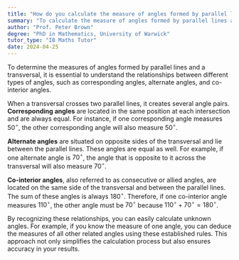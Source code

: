 ```yaml
---
title: "How do you calculate the measure of angles formed by parallel lines and a transversal?"
summary: "To calculate the measure of angles formed by parallel lines and a transversal, use angle relationships like corresponding, alternate, and co-interior angles."
author: "Prof. Peter Brown"
degree: "PhD in Mathematics, University of Warwick"
tutor_type: "IB Maths Tutor"
date: 2024-04-25
---
```


To determine the measures of angles formed by parallel lines and a transversal, it is essential to understand the relationships between different types of angles, such as corresponding angles, alternate angles, and co-interior angles.

When a transversal crosses two parallel lines, it creates several angle pairs. **Corresponding angles** are located in the same position at each intersection and are always equal. For instance, if one corresponding angle measures $50^\circ$, the other corresponding angle will also measure $50^\circ$.

**Alternate angles** are situated on opposite sides of the transversal and lie between the parallel lines. These angles are equal as well. For example, if one alternate angle is $70^\circ$, the angle that is opposite to it across the transversal will also measure $70^\circ$.

**Co-interior angles**, also referred to as consecutive or allied angles, are located on the same side of the transversal and between the parallel lines. The sum of these angles is always $180^\circ$. Therefore, if one co-interior angle measures $110^\circ$, the other angle must be $70^\circ$ because $110^\circ + 70^\circ = 180^\circ$.

By recognizing these relationships, you can easily calculate unknown angles. For example, if you know the measure of one angle, you can deduce the measures of all other related angles using these established rules. This approach not only simplifies the calculation process but also ensures accuracy in your results.
    